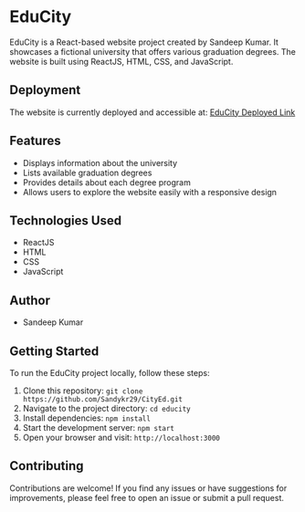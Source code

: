 # EduCity

EduCity is a React-based website project created by Sandeep Kumar. It showcases a fictional university that offers various graduation degrees. The website is built using ReactJS, HTML, CSS, and JavaScript.

## Deployment

The website is currently deployed and accessible at: [EduCity Deployed Link](https://edusityclone.netlify.app/)

## Features

- Displays information about the university
- Lists available graduation degrees
- Provides details about each degree program
- Allows users to explore the website easily with a responsive design

## Technologies Used

- ReactJS
- HTML
- CSS
- JavaScript

## Author

- Sandeep Kumar

## Getting Started

To run the EduCity project locally, follow these steps:

1. Clone this repository: `git clone https://github.com/Sandykr29/CityEd.git`
2. Navigate to the project directory: `cd educity`
3. Install dependencies: `npm install`
4. Start the development server: `npm start`
5. Open your browser and visit: `http://localhost:3000`

## Contributing

Contributions are welcome! If you find any issues or have suggestions for improvements, please feel free to open an issue or submit a pull request.



